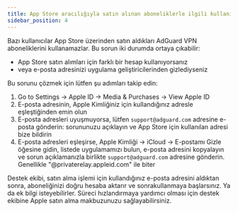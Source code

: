 ```yaml
---
title: App Store aracılığıyla satın alınan aboneliklerle ilgili kullanım sorunları
sidebar_position: 4
---
```


Bazı kullanıcılar App Store üzerinden satın aldıkları AdGuard VPN aboneliklerini kullanamazlar. Bu sorun iki durumda ortaya çıkabilir:

- App Store satın alımları için farklı bir hesap kullanıyorsanız
- veya e-posta adresinizi uygulama geliştiricilerinden gizlediyseniz

Bu sorunu çözmek için lütfen şu adımları takip edin:

1. Go to Settings → Apple ID → Media & Purchases → View Apple ID
1. E-posta adresinin, Apple Kimliğiniz için kullandığınız adresle eşleştiğinden emin olun
1. E-posta adresleri uyuşmuyorsa, lütfen `support@adguard.com` adresine e-posta gönderin: sorununuzu açıklayın ve App Store için kullanılan adresi bize bildirin
1. E-posta adresleri eşleşirse, Apple Kimliği → iCloud → E-postamı Gizle öğesine gidin, listede uygulamamızı bulun, e-posta adresini kopyalayın ve sorun açıklamanızla birlikte `support@adguard.com` adresine gönderin. Genellikle "@privaterelay.appleid.com" ile biter

Destek ekibi, satın alma işlemi için kullandığınız e-posta adresini aldıktan sonra, aboneliğinizi doğru hesaba aktarır ve sonrakullanmaya başlarsınız. Ya da ek bilgi isteyebilirler. Süreci hızlandırmaya yardımcı olması için destek ekibine Apple satın alma makbuzunuzu sağlayabilirsiniz.
